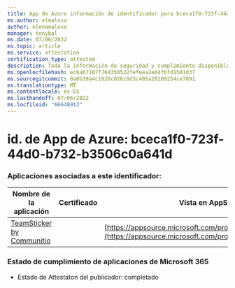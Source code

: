 ```yaml
---
title: App de Azure información de identificador para bceca1f0-723f-44d0-b732-b3506c0a641d
ms.author: elmalova
author: elenamalova
manager: tonybal
ms.date: 07/06/2022
ms.topic: article
ms.service: attestation
certification_type: attested
description: Toda la información de seguridad y cumplimiento disponible para bceca1f0-723f-44d0-b732-b3506c0a641d.
ms.openlocfilehash: ec6a67107f764350522fefeea2e04fbfd1501d37
ms.sourcegitcommit: 0a0b39a4c1826c026c0d3c405a20209254ce7891
ms.translationtype: MT
ms.contentlocale: es-ES
ms.lasthandoff: 07/06/2022
ms.locfileid: "66648913"
---
```

# <a name="azure-app-id-bceca1f0-723f-44d0-b732-b3506c0a641d"></a>id. de App de Azure: bceca1f0-723f-44d0-b732-b3506c0a641d


### <a name="apps-associated-with-this-id"></a>Aplicaciones asociadas a este identificador:
| **Nombre de la aplicación** | **Certificado** | **Vista en AppSource** |
|--------------|---------------|-----------------------|
| [TeamSticker by Communitio](../forward/WA200000894.md) |  | [https://appsource.microsoft.com/product/office/WA200000894](https://appsource.microsoft.com/product/office/WA200000894) |

### <a name="microsoft-365-app-compliance-status"></a>Estado de cumplimiento de aplicaciones de Microsoft 365
- Estado de Attestaton del publicador: completado
